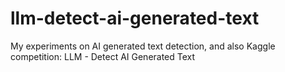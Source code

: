 # llm-detect-ai-generated-text
My experiments on AI generated text detection, and also Kaggle competition: LLM - Detect AI Generated Text
